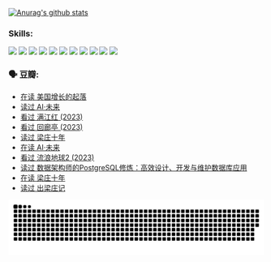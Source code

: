 
[![Anurag's github stats](https://github-readme-stats.vercel.app/api?username=w940853815)](https://github.com/anuraghazra/github-readme-stats)

### Skills:

<code><img height="32" src="https://cdn.jsdelivr.net/npm/simple-icons@v5/icons/python.svg"></code>
<code><img height="32" src="https://cdn.jsdelivr.net/npm/simple-icons@v5/icons/javascript.svg"></code>
<code><img height="32" src="https://cdn.jsdelivr.net/npm/simple-icons@v5/icons/django.svg"></code>
<code><img height="32" src="https://cdn.jsdelivr.net/npm/simple-icons@v5/icons/flask.svg"></code>
<code><img height="32" src="https://cdn.jsdelivr.net/npm/simple-icons@v5/icons/vuetify.svg"></code>
<code><img height="32" src="https://cdn.jsdelivr.net/npm/simple-icons@v5/icons/git.svg"></code>
<code><img height="32" src="https://cdn.jsdelivr.net/npm/simple-icons@v5/icons/docker.svg"></code>
<code><img height="32" src="https://cdn.jsdelivr.net/npm/simple-icons@v5/icons/postgresql.svg"></code>
<code><img height="32" src="https://cdn.jsdelivr.net/npm/simple-icons@v5/icons/elasticsearch.svg"></code>
<code><img height="32" src="https://cdn.jsdelivr.net/npm/simple-icons@v5/icons/macos.svg"></code>
<code><img height="32" src="https://cdn.jsdelivr.net/npm/simple-icons@v5/icons/linux.svg"></code>

### 🗣 豆瓣:

<!-- DOUBAN-ACTIVITIES:START -->
- [在读 美国增长的起落](https://www.douban.com/people/136069238/status/4220055912/?_i=83324701)
- [读过 AI·未来](https://www.douban.com/people/136069238/status/4220054171/?_i=83324701)
- [看过 满江红‎ (2023)](https://www.douban.com/people/136069238/status/4219146433/?_i=83324701)
- [看过 回廊亭‎ (2023)](https://www.douban.com/people/136069238/status/4215992758/?_i=83324701)
- [读过 梁庄十年](https://www.douban.com/people/136069238/status/4206664969/?_i=83324701)
- [在读 AI·未来](https://www.douban.com/people/136069238/status/4206653520/?_i=83324701)
- [看过 流浪地球2‎ (2023)](https://www.douban.com/people/136069238/status/4199558549/?_i=83324701)
- [读过 数据架构师的PostgreSQL修炼：高效设计、开发与维护数据库应用](https://www.douban.com/people/136069238/status/4199451104/?_i=83324701)
- [在读 梁庄十年](https://www.douban.com/people/136069238/status/4198822794/?_i=83324701)
- [读过 出梁庄记](https://www.douban.com/people/136069238/status/4198821001/?_i=83324701)
<!-- DOUBAN-ACTIVITIES:END -->


![Snake animation](https://raw.githubusercontent.com/w940853815/w940853815/output/github-contribution-grid-snake.svg)

<!--
**w940853815/w940853815** is a ✨ _special_ ✨ repository because its `README.md` (this file) appears on your GitHub profile.

Here are some ideas to get you started:

- 🔭 I’m currently working on ...
- 🌱 I’m currently learning ...
- 👯 I’m looking to collaborate on ...
- 🤔 I’m looking for help with ...
- 💬 Ask me about ...
- 📫 How to reach me: ...
- 😄 Pronouns: ...
- ⚡ Fun fact: ...
-->
